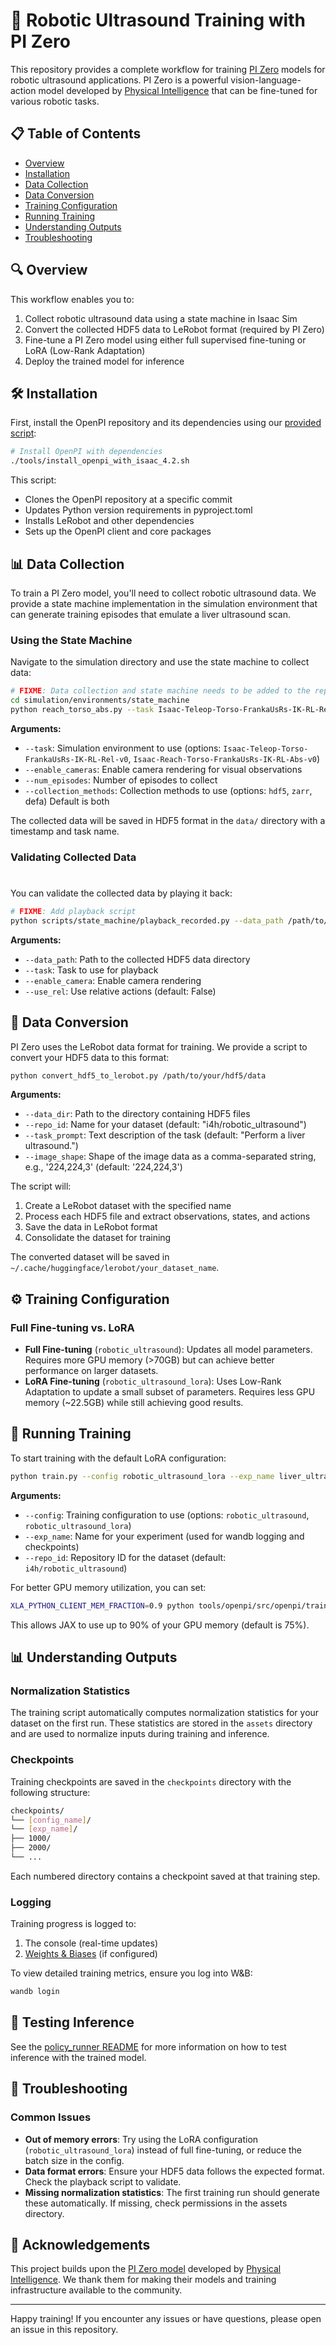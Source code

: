 # 🤖 Robotic Ultrasound Training with PI Zero

This repository provides a complete workflow for training [PI Zero](https://www.physicalintelligence.company/blog/pi0) models for robotic ultrasound applications. PI Zero is a powerful vision-language-action model developed by [Physical Intelligence](https://www.physicalintelligence.company/) that can be fine-tuned for various robotic tasks.

## 📋 Table of Contents

- [Overview](#overview)
- [Installation](#installation)
- [Data Collection](#data-collection)
- [Data Conversion](#data-conversion)
- [Training Configuration](#training-configuration)
- [Running Training](#running-training)
- [Understanding Outputs](#understanding-outputs)
- [Troubleshooting](#troubleshooting)

## 🔍 Overview

This workflow enables you to:

1. Collect robotic ultrasound data using a state machine in Isaac Sim
2. Convert the collected HDF5 data to LeRobot format (required by PI Zero)
3. Fine-tune a PI Zero model using either full supervised fine-tuning or LoRA (Low-Rank Adaptation)
4. Deploy the trained model for inference

## 🛠️ Installation

First, install the OpenPI repository and its dependencies using our [provided script](../../../../../tools/install_openpi_with_isaac_4.2.sh):
```bash
# Install OpenPI with dependencies
./tools/install_openpi_with_isaac_4.2.sh
```

This script:
- Clones the OpenPI repository at a specific commit
- Updates Python version requirements in pyproject.toml
- Installs LeRobot and other dependencies
- Sets up the OpenPI client and core packages

## 📊 Data Collection

To train a PI Zero model, you'll need to collect robotic ultrasound data. We provide a state machine implementation in the simulation environment that can generate training episodes that emulate a liver ultrasound scan.

### Using the State Machine

Navigate to the simulation directory and use the state machine to collect data:
```bash
# FIXME: Data collection and state machine needs to be added to the repo
cd simulation/environments/state_machine
python reach_torso_abs.py --task Isaac-Teleop-Torso-FrankaUsRs-IK-RL-Rel-v0 --enable_cameras --num_episodes 10 --collection_methods hdf5
```
**Arguments:**
- `--task`: Simulation environment to use (options: `Isaac-Teleop-Torso-FrankaUsRs-IK-RL-Rel-v0`, `Isaac-Reach-Torso-FrankaUsRs-IK-RL-Abs-v0`)
- `--enable_cameras`: Enable camera rendering for visual observations
- `--num_episodes`: Number of episodes to collect
- `--collection_methods`: Collection methods to use (options: `hdf5`, `zarr`, defa) Default is both

The collected data will be saved in HDF5 format in the `data/` directory with a timestamp and task name.

### Validating Collected Data

#
You can validate the collected data by playing it back:
```bash
# FIXME: Add playback script
python scripts/state_machine/playback_recorded.py --data_path /path/to/your/data --task Isaac-Teleop-Torso-FrankaUsRs-IK-RL-Rel-v0 --enable_camera --use_rel
```

**Arguments:**
- `--data_path`: Path to the collected HDF5 data directory
- `--task`: Task to use for playback
- `--enable_camera`: Enable camera rendering
- `--use_rel`: Use relative actions (default: False)

## 🔄 Data Conversion

PI Zero uses the LeRobot data format for training. We provide a script to convert your HDF5 data to this format:

```bash
python convert_hdf5_to_lerobot.py /path/to/your/hdf5/data
```

**Arguments:**
- `--data_dir`: Path to the directory containing HDF5 files
- `--repo_id`: Name for your dataset (default: "i4h/robotic_ultrasound")
- `--task_prompt`: Text description of the task (default: "Perform a liver ultrasound.")
- `--image_shape`: Shape of the image data as a comma-separated string, e.g., '224,224,3' (default: '224,224,3')

The script will:
1. Create a LeRobot dataset with the specified name
2. Process each HDF5 file and extract observations, states, and actions
3. Save the data in LeRobot format
4. Consolidate the dataset for training

The converted dataset will be saved in `~/.cache/huggingface/lerobot/your_dataset_name`.

## ⚙️ Training Configuration

### Full Fine-tuning vs. LoRA

- **Full Fine-tuning** (`robotic_ultrasound`): Updates all model parameters. Requires more GPU memory (>70GB) but can achieve better performance on larger datasets.
- **LoRA Fine-tuning** (`robotic_ultrasound_lora`): Uses Low-Rank Adaptation to update a small subset of parameters. Requires less GPU memory (~22.5GB) while still achieving good results.

## 🚀 Running Training

To start training with the default LoRA configuration:
```bash
python train.py --config robotic_ultrasound_lora --exp_name liver_ultrasound
```
**Arguments:**
- `--config`: Training configuration to use (options: `robotic_ultrasound`, `robotic_ultrasound_lora`)
- `--exp_name`: Name for your experiment (used for wandb logging and checkpoints)
- `--repo_id`: Repository ID for the dataset (default: `i4h/robotic_ultrasound`)

For better GPU memory utilization, you can set:
```bash
XLA_PYTHON_CLIENT_MEM_FRACTION=0.9 python tools/openpi/src/openpi/train.py --config robotic_ultrasound_lora --exp_name liver_ultrasound
```
This allows JAX to use up to 90% of your GPU memory (default is 75%).

## 📊 Understanding Outputs

### Normalization Statistics

The training script automatically computes normalization statistics for your dataset on the first run. These statistics are stored in the `assets` directory and are used to normalize inputs during training and inference.

### Checkpoints

Training checkpoints are saved in the `checkpoints` directory with the following structure:

```bash
checkpoints/
└── [config_name]/
└── [exp_name]/
├── 1000/
├── 2000/
└── ...
```

Each numbered directory contains a checkpoint saved at that training step.

### Logging

Training progress is logged to:
1. The console (real-time updates)
2. [Weights & Biases](https://wandb.ai/) (if configured)

To view detailed training metrics, ensure you log into W&B:
```bash
wandb login
```

## 🚀 Testing Inference
See the [policy_runner README](../../policy_runner/README.md) for more information on how to test inference with the trained model.

## 🔧 Troubleshooting

### Common Issues

- **Out of memory errors**: Try using the LoRA configuration (`robotic_ultrasound_lora`) instead of full fine-tuning, or reduce the batch size in the config.
- **Data format errors**: Ensure your HDF5 data follows the expected format. Check the playback script to validate.
- **Missing normalization statistics**: The first training run should generate these automatically. If missing, check permissions in the assets directory.

## 🙏 Acknowledgements

This project builds upon the [PI Zero model](https://www.physicalintelligence.company/blog/pi0) developed by [Physical Intelligence](https://www.physicalintelligence.company/). We thank them for making their models and training infrastructure available to the community.

---

Happy training! If you encounter any issues or have questions, please open an issue in this repository.
